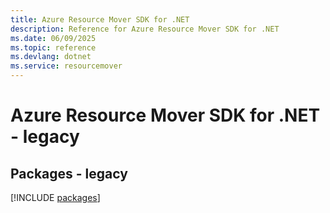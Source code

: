 ```yaml
---
title: Azure Resource Mover SDK for .NET
description: Reference for Azure Resource Mover SDK for .NET
ms.date: 06/09/2025
ms.topic: reference
ms.devlang: dotnet
ms.service: resourcemover
---
```

# Azure Resource Mover SDK for .NET - legacy
## Packages - legacy
[!INCLUDE [packages](resource-mover-index.md)]